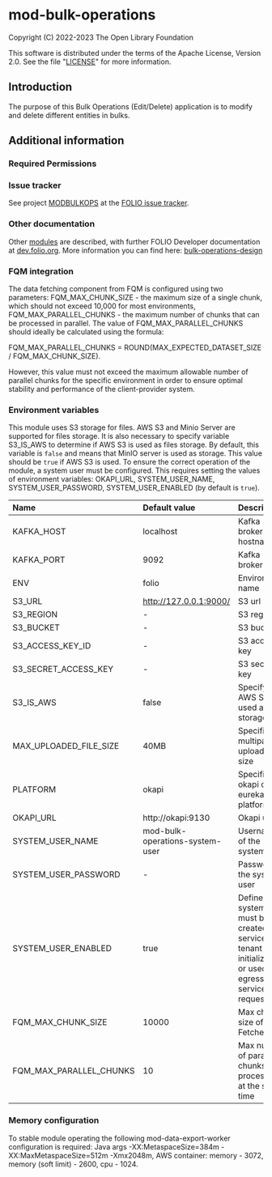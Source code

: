 # mod-bulk-operations

Copyright (C) 2022-2023 The Open Library Foundation

This software is distributed under the terms of the Apache License, Version 2.0. See the file "[LICENSE](LICENSE)" for more information.

## Introduction

The purpose of this Bulk Operations (Edit/Delete) application is to modify and delete different entities in bulks.

## Additional information

### Required Permissions

### Issue tracker

See project [MODBULKOPS](https://issues.folio.org/browse/MODBULKOPS)
at the [FOLIO issue tracker](https://dev.folio.org/guidelines/issue-tracker).

### Other documentation

Other [modules](https://dev.folio.org/source-code/#server-side) are described,
with further FOLIO Developer documentation at
[dev.folio.org](https://dev.folio.org/).
More information you can find here: [bulk-operations-design](https://wiki.folio.org/display/FOLIJET/Bulk+Operations+redesign)

### FQM integration
The data fetching component from FQM is configured using two parameters: FQM_MAX_CHUNK_SIZE - the maximum 
size of a single chunk, which should not exceed 10,000 for most environments, FQM_MAX_PARALLEL_CHUNKS - the maximum number 
of chunks that can be processed in parallel.  The value of FQM_MAX_PARALLEL_CHUNKS should ideally be calculated using the formula:

FQM_MAX_PARALLEL_CHUNKS = ROUND(MAX_EXPECTED_DATASET_SIZE / FQM_MAX_CHUNK_SIZE).

However, this value must not exceed the maximum allowable number of parallel chunks for the specific environment in order to ensure optimal 
stability and performance of the client-provider system.

### Environment variables
This module uses S3 storage for files. AWS S3 and Minio Server are supported for files storage.
It is also necessary to specify variable S3_IS_AWS to determine if AWS S3 is used as files storage. By default,
this variable is `false` and means that MinIO server is used as storage.
This value should be `true` if AWS S3 is used. To ensure the correct operation of the module, a system user must be
configured. This requires setting the values of environment variables: OKAPI_URL, SYSTEM_USER_NAME, SYSTEM_USER_PASSWORD,
SYSTEM_USER_ENABLED (by default is `true`).

| Name                       | Default value                   | Description                                                                                                 |
|:---------------------------|:--------------------------------|:------------------------------------------------------------------------------------------------------------|
| KAFKA_HOST                 | localhost                       | Kafka broker hostname                                                                                       |
| KAFKA_PORT                 | 9092                            | Kafka broker port                                                                                           |
| ENV                        | folio                           | Environment name                                                                                            |
| S3_URL                     | http://127.0.0.1:9000/          | S3 url                                                                                                      |
| S3_REGION                  | -                               | S3 region                                                                                                   |
| S3_BUCKET                  | -                               | S3 bucket                                                                                                   |
| S3_ACCESS_KEY_ID           | -                               | S3 access key                                                                                               |
| S3_SECRET_ACCESS_KEY       | -                               | S3 secret key                                                                                               |
| S3_IS_AWS                  | false                           | Specify if AWS S3 is used as files storage                                                                  |
| MAX_UPLOADED_FILE_SIZE     | 40MB                            | Specifies multipart upload file size                                                                        |
| PLATFORM                   | okapi                           | Specifies if okapi or eureka platform                                                                       |
| OKAPI_URL                  | http://okapi:9130               | Okapi url                                                                                                   |
| SYSTEM\_USER\_NAME         | mod-bulk-operations-system-user | Username of the system user                                                                                 |
| SYSTEM\_USER\_PASSWORD     | -                               | Password of the system user                                                                                 |
| SYSTEM\_USER\_ENABLED      | true                            | Defines if system user must be created at service tenant initialization or used for egress service requests |
| FQM\_MAX\_CHUNK\_SIZE      | 10000                           | Max chunk size of FQM Fetcher                                                                               |
| FQM\_MAX\_PARALLEL\_CHUNKS | 10                              | Max number of parallel chunks processed at the same time                                                    |

### Memory configuration
To stable module operating the following mod-data-export-worker configuration is required: Java args -XX:MetaspaceSize=384m -XX:MaxMetaspaceSize=512m -Xmx2048m,
AWS container: memory - 3072, memory (soft limit) - 2600, cpu - 1024.